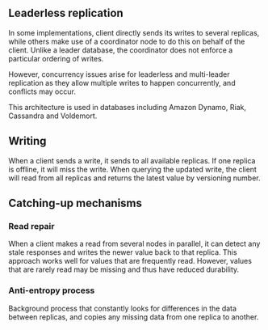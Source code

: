 ## Leaderless replication

In some implementations, client directly sends its writes to several replicas, while others make use of a coordinator node to do this on behalf of the client. Unlike a leader database, the coordinator does not enforce a particular ordering of writes.

However, concurrency issues arise for leaderless and multi-leader replication as they allow multiple writes to happen concurrently, and conflicts may occur.

This architecture is used in databases including Amazon Dynamo, Riak, Cassandra and Voldemort.

## Writing

When a client sends a write, it sends to all available replicas. If one replica is offline, it will miss the write. When querying the updated write, the client will read from all replicas and returns the latest value by versioning number.

## Catching-up mechanisms

### Read repair

When a client makes a read from several nodes in parallel, it can detect any stale responses and writes the newer value back to that replica. This approach works well for values that are frequently read. However, values that are rarely read may be missing and thus have reduced durability.

### Anti-entropy process

Background process that constantly looks for differences in the data between replicas, and copies any missing data from one replica to another.
